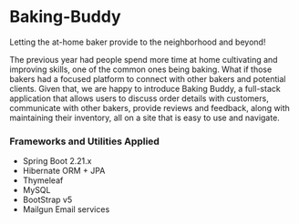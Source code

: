 # Baking-Buddy

Letting the at-home baker provide to the neighborhood and beyond!

The previous year had people spend more time at home cultivating and improving skills, one of the common ones being baking. What if those bakers had a focused platform to connect with other bakers and potential clients. Given that, we are happy to introduce Baking Buddy, a full-stack application that allows users to discuss order details with customers, communicate with other bakers, provide reviews and feedback, along with maintaining their inventory, all on a site that is easy to use and navigate.

### Frameworks and Utilities Applied

- Spring Boot 2.21.x
- Hibernate ORM + JPA
- Thymeleaf
- MySQL
- BootStrap v5
- Mailgun Email services



